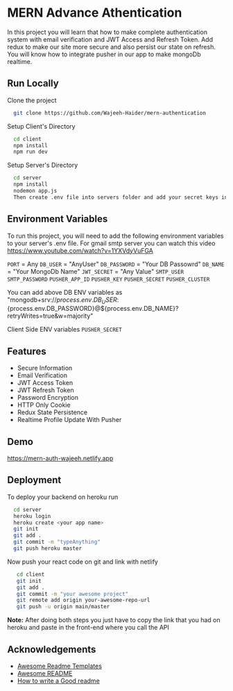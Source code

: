 # MERN Advance Athentication

In this project you will 
learn that how to make complete 
authentication system with email 
verification and JWT Access and Refresh Token. Add redux to make our site more secure and also persist our state on refresh. You will know how to integrate pusher in our app to make mongoDb realtime.



## Run Locally

Clone the project

```bash
  git clone https://github.com/Wajeeh-Haider/mern-authentication
```

Setup Client's Directory

```bash
  cd client
  npm install
  npm run dev
```

Setup Server's Directory

```bash
  cd server
  npm install
  nodemon app.js
  Then create .env file into servers folder and add your secret keys into following env variables
```


## Environment Variables

To run this project, you will need to add the following environment variables to your server's .env file.
For gmail smtp server you can watch this video https://www.youtube.com/watch?v=1YXVdyVuFGA

`PORT` = Any
`DB_USER` = "AnyUser"
`DB_PASSWORD` = "Your DB Passowrd"
`DB_NAME` = "Your MongoDb Name"
`JWT_SECRET` = "Any Value"
`SMTP_USER` 
`SMTP_PASSWORD`
`PUSHER_APP_ID`
`PUSHER_KEY`
`PUSHER_SECRET`
`PUSHER_CLUSTER`

You can add above DB ENV variables as "mongodb+srv://${process.env.DB_USER}:${process.env.DB_PASSWORD}@${process.env.DB_NAME}?retryWrites=true&w=majority"

Client Side ENV variables
`PUSHER_SECRET`


## Features

- Secure Information
- Email Verification
- JWT Access Token
- JWT Refresh Token
- Password Encryption
- HTTP Only Cookie
- Redux State Persistence
- Realtime Profile Update With Pusher


## Demo

https://mern-auth-wajeeh.netlify.app


## Deployment

To deploy your backend on heroku run 

```bash
  cd server
  heroku login
  heroku create <your app name>
  git init 
  git add . 
  git commit -m "typeAnything"
  git push heroku master
```

Now push your react code on git and link with netlify
```bash
   cd client
   git init
   git add .
   git commit -m "your awesome project"
   git remote add origin your-awesome-repo-url
   git push -u origin main/master 
```
**Note:** After doing both steps you just have to copy the link that you had on heroku and paste in the front-end where you call the API



## Acknowledgements

 - [Awesome Readme Templates](https://github.com/Wajeeh-Haider/Wajeeh-Haider)
 - [Awesome README](https://github.com/Wajeeh-Haider/Wajeeh-Haider)
 - [How to write a Good readme](https://github.com/Wajeeh-Haider/Wajeeh-Haider)
